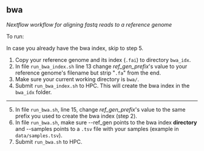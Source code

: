## bwa
*Nextflow workflow for aligning fastq reads to a reference genome*

To run:

In case you already have the bwa index, skip to step 5.

1. Copy your reference genome and its index (`.fai`) to directory `bwa_idx`.
2. In file `run_bwa_index.sh` line 13 change *ref_gen_prefix*'s value to your reference genome's filename but strip "`.fa`" from the end.
3. Make sure your current working directory is `bwa/`.
4. Submit `run_bwa_index.sh` to HPC. This will create the bwa index in the `bwa_idx` folder.

- - - - - - -

5. In file `run_bwa.sh`, line 15, change *ref_gen_prefix*'s value to the same prefix you used to create the bwa index (step 2).
6. In file `run_bwa.sh`, make sure --ref_gen points to the bwa index **directory** and --samples points to a `.tsv` file with your samples (example in `data/samples.tsv`).
7. Submit `run_bwa.sh` to HPC.
